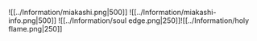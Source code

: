 ![[../Information/miakashi.png|500]]
![[../Information/miakashi-info.png|500]]
![[../Information/soul edge.png|250]]![[../Information/holy flame.png|250]]

